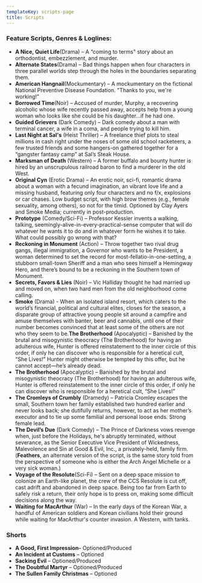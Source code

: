 ```yaml
---
templateKey: scripts-page
title: Scripts
---
```

### Feature Scripts, Genres & Loglines:



* **A Nice, Quiet Life**(Drama) – A “coming to terms" story about an orthodontist, embezzlement, and murder.
* **Alternate States**(Drama) – Bad things happen when four characters in three parallel worlds step through the holes in the boundaries separating them.
* **American Hangnail**(Mockumentary) – A mockumentary on the fictional National Preventive Disease Foundation. "Thanks to you, we're working!"
* **Borrowed Time**(Noir) – Accused of murder, Murphy, a recovering alcoholic whose wife recently passed away, accepts help from a young woman who looks like she could be his daughter...if he had one.
* **Guided Grievers** (Dark Comedy) – Dark comedy about a man with terminal cancer, a wife in a coma, and people trying to kill him.
* **Last Night at Sal's** (Heist Thriller) – A freelance thief plots to steal millions in cash right under the noses of some old school racketeers, a few trusted friends and some hangers-on gathered together for a “gangster fantasy camp” at Sal’s Steak House.
* **Marksman of Death** (Western) – A former buffalo and bounty hunter is hired by an unscrupulous railroad baron to find a murderer in the old West.
* **Original Cyn** (Erotic Drama) – An erotic noir, sci-fi, romantic drama about a woman with a fecund imagination, an vibrant love life and a missing husband, featuring only four characters and no f/x, explosions or car chases. Low budget script, with high brow themes (e.g., female sexuality, among others), so not for the timid. Optioned by Clay Ayers and Smoke Media; currently in post-production.
* **Prototype** (Comedy/Sci-Fi) – Professor Kessler invents a walking, talking, seemingly-alive-in-every-practical-sense computer that will do whatever he wants it to do and in whatever form he wishes it to take. What could possibly go wrong with that?
* **Reckoning in Monument** (Action) – Throw together two rival drug gangs, illegal immigration, a Governor who wants to be President, a woman determined to set the record for most-fellatio-in-one-setting, a stubborn small-town Sheriff and a man who sees himself a Hemingway Hero, and there’s bound to be a reckoning in the Southern town of Monument.
* **Secrets, Favors & Lies** (Noir) – Vic Halliday thought he had married up and moved on, when two hard men from the old neighborhood come calling.
* **Smoke** (Drama) - When an isolated island resort, which caters to the world’s financial, political and cultural elites, closes for the season, a disparate group of attractive young people sit around a campfire and amuse themselves with banter, beer and cannabis, until one of their number becomes convinced that at least some of the others are not who they seem to be.**The Brotherhood** (Apocalyptic) – Banished by the brutal and misogynistic theocracy (The Brotherhood) for having an adulterous wife, Hunter is offered reinstatement to the inner circle of this order, if only he can discover who is responsible for a heretical cult, “She Lives!” Hunter might otherwise be tempted by this offer, but he cannot accept—he’s already dead.
* **The Brotherhood** (Apocalyptic) – Banished by the brutal and misogynistic theocracy (The Brotherhood) for having an adulterous wife, Hunter is offered reinstatement to the inner circle of this order, if only he can discover who is responsible for a heretical cult, “She Lives!”
* **The Cromleys of Crumbly** (Dramedy) – Patricia Cromley escapes the small, Southern town her family established two hundred earlier and never looks back; she dutifully returns, however, to act as her mother’s executor and to tie up some familial and personal loose ends. Strong female lead.
* **The Devil’s Due** (Dark Comedy) – The Prince of Darkness vows revenge when, just before the Holidays, he's abruptly terminated, without severance, as the Senior Executive Vice President of Wickedness, Malevolence and Sin at Good & Evil, Inc., a privately-held, family firm. (**Feathers**, an alternate version of the script, is the same story told from the perspective of someone who is either the Arch Angel Michelle or a very sick woman.)
* **Voyage of the Resolute**(Sci-Fi) – Sent on a deep space mission to colonize an Earth-like planet, the crew of the CCS Resolute is cut off, cast adrift and abandoned in deep space. Being too far from Earth to safely risk a return, their only hope is to press on, making some difficult decisions along the way.
* **Waiting for MacArthur** (War) – In the early days of the Korean War, a handful of American soldiers and Korean civilians hold their ground while waiting for MacArthur's counter invasion. A Western, with tanks.

### Shorts

* **A Good, First Impression**– Optioned/Produced
* **An Incident at Customs** – Optioned
* **Sacking Evil** – Optioned/Produced
* **The Doubtful Martyr** – Optioned/Produced
* **The Sullen Family Christmas** – Optioned
